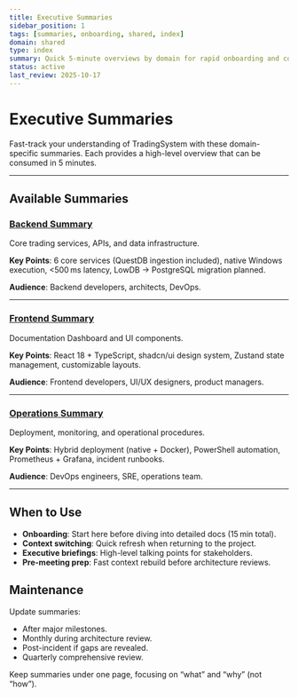 ```yaml
---
title: Executive Summaries
sidebar_position: 1
tags: [summaries, onboarding, shared, index]
domain: shared
type: index
summary: Quick 5-minute overviews by domain for rapid onboarding and context switching
status: active
last_review: 2025-10-17
---
```


# Executive Summaries

Fast-track your understanding of TradingSystem with these domain-specific summaries. Each provides a high-level overview that can be consumed in 5 minutes.

---

## Available Summaries

### [Backend Summary](./backend-summary.md)
Core trading services, APIs, and data infrastructure.

**Key Points**: 6 core services (QuestDB ingestion included), native Windows execution, &lt;500 ms latency, LowDB → PostgreSQL migration planned.

**Audience**: Backend developers, architects, DevOps.

---

### [Frontend Summary](./frontend-summary.md)
Documentation Dashboard and UI components.

**Key Points**: React 18 + TypeScript, shadcn/ui design system, Zustand state management, customizable layouts.

**Audience**: Frontend developers, UI/UX designers, product managers.

---

### [Operations Summary](./ops-summary.md)
Deployment, monitoring, and operational procedures.

**Key Points**: Hybrid deployment (native + Docker), PowerShell automation, Prometheus + Grafana, incident runbooks.

**Audience**: DevOps engineers, SRE, operations team.

---

## When to Use

- **Onboarding**: Start here before diving into detailed docs (15 min total).
- **Context switching**: Quick refresh when returning to the project.
- **Executive briefings**: High-level talking points for stakeholders.
- **Pre-meeting prep**: Fast context rebuild before architecture reviews.

## Maintenance

Update summaries:
- After major milestones.
- Monthly during architecture review.
- Post-incident if gaps are revealed.
- Quarterly comprehensive review.

Keep summaries under one page, focusing on “what” and “why” (not “how”).
